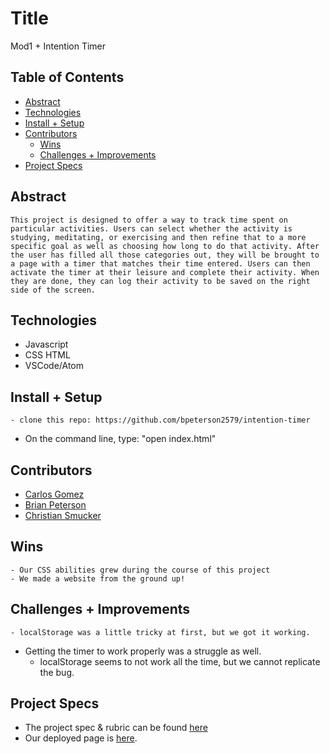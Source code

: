 # Title
Mod1 + Intention Timer

## Table of Contents
  - [Abstract](#abstract)
  - [Technologies](#technologies)
  - [Install + Setup](#set-up)
  - [Contributors](#contributors)
	- [Wins](#wins)
	- [Challenges + Improvements](#challenges-+-Improvements)
  - [Project Specs](#project-specs)

## Abstract
	This project is designed to offer a way to track time spent on particular activities. Users can select whether the activity is studying, meditating, or exercising and then refine that to a more specific goal as well as choosing how long to do that activity. After the user has filled all those categories out, they will be brought to a page with a timer that matches their time entered. Users can then activate the timer at their leisure and complete their activity. When they are done, they can log their activity to be saved on the right side of the screen.

## Technologies
  - Javascript
  - CSS HTML
  - VSCode/Atom


## Install + Setup
	- clone this repo: https://github.com/bpeterson2579/intention-timer
  - On the command line, type: "open index.html"

## Contributors
  - [Carlos Gomez](https://github.com/karmacarlos)
  - [Brian Peterson](https://github.com/bpeterson2579)
  - [Christian Smucker](https://gist.github.com/csmucker83)

## Wins
	- Our CSS abilities grew during the course of this project
	- We made a website from the ground up!

## Challenges + Improvements
	- localStorage was a little tricky at first, but we got it working.
  - Getting the timer to work properly was a struggle as well.
	- localStorage seems to not work all the time, but we cannot replicate the bug.

## Project Specs
  - The project spec & rubric can be found [here](https://frontend.turing.edu/projects/module-1/intention-timer-group.html)
  - Our deployed page is [here](file:///Users/brian/turing/1module/projects/intention-timer/index.html?).
